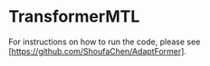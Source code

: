 # TransformerMTL

For instructions on how to run the code, please see [https://github.com/ShoufaChen/AdaptFormer].
